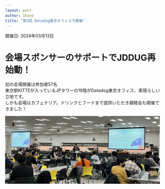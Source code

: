 ```yaml
---
layout: post
author: 1Kano
title: "第3回 Datadog東京オフィスで開催"
---
```


開催日: 2024年03月13日

# 会場スポンサーのサポートでJDDUG再始動！

初の会場開催は参加者57名  
東京駅KITTEが入っているJPタワーの19階がDatadog東京オフィス、素晴らしい立地です。  
しかも会場はカフェテリア。ドリンクとフードまで提供いただき親睦会も開催できました！  

![Alt text for broken image link](/assets/images/meetup03.png)


